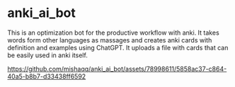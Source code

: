 # anki_ai_bot 
This is an optimization bot for the productive workflow with anki. It takes words form other languages as massages and creates anki cards with definition and examples using ChatGPT. It uploads a file with cards that can be easily used in anki itself.


https://github.com/mishaqq/anki_ai_bot/assets/78998611/5858ac37-c864-40a5-b8b7-d33438ff6592

